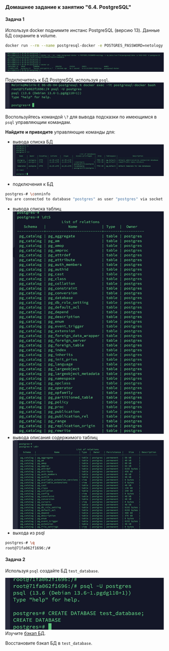 ### Домашнее задание к занятию "6.4. PostgreSQL"

#### Задача 1

Используя docker поднимите инстанс PostgreSQL (версию 13). Данные БД сохраните в volume.

```bash
docker run --rm --name postgresql-docker -e POSTGRES_PASSWORD=netology -v my_data:/var/lib/postgresql/data -p 5432:5432 -d postgres:13
```

![](https://github.com/melnik-evgeniy/06-db-04-postgresql/blob/61676bf3c063715032400749c8f30bc3a5671a4e/1.jpg?raw=true)

Подключитесь к БД PostgreSQL используя `psql`.
![](https://github.com/melnik-evgeniy/06-db-04-postgresql/blob/0d47e6bc441e348a77f30f58af88f8412fe81f1d/2.jpg?raw=true)

Воспользуйтесь командой `\?` для вывода подсказки по имеющимся в `psql` управляющим командам.

**Найдите и приведите** управляющие команды для:
- вывода списка БД
![](https://github.com/melnik-evgeniy/06-db-04-postgresql/blob/0d47e6bc441e348a77f30f58af88f8412fe81f1d/3.jpg?raw=true)

- подключения к БД
```bash
postgres-# \conninfo
You are connected to database "postgres" as user "postgres" via socket in "/var/run/postgresql" at port "5432".
```
- вывода списка таблиц
![](https://github.com/melnik-evgeniy/06-db-04-postgresql/blob/0d47e6bc441e348a77f30f58af88f8412fe81f1d/4.jpg?raw=true)
- вывода описания содержимого таблиц
![](https://github.com/melnik-evgeniy/06-db-04-postgresql/blob/0d47e6bc441e348a77f30f58af88f8412fe81f1d/5.jpg?raw=true)
- выхода из psql
```bash
postgres-# \q
root@71fa062f1696:/# 
```

#### Задача 2

Используя `psql` создайте БД `test_database`.

![](https://github.com/melnik-evgeniy/06-db-04-postgresql/blob/071426a658d0ae07150a78caf0db7c4ecd233de8/6.jpg?raw=true)
Изучите [бэкап БД](https://github.com/netology-code/virt-homeworks/tree/master/06-db-04-postgresql/test_data).

Восстановите бэкап БД в `test_database`.